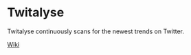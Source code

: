 Twitalyse
=========

Twitalyse continuously scans for the newest trends on Twitter.

[Wiki](https://github.com/Yserz/Twitalyse/wiki)